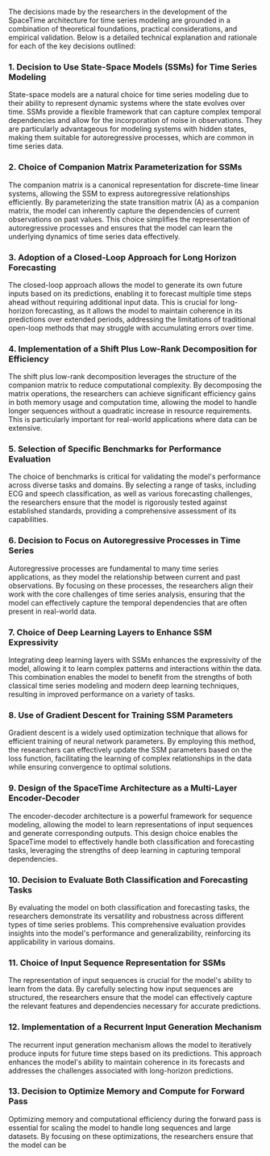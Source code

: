 The decisions made by the researchers in the development of the SpaceTime architecture for time series modeling are grounded in a combination of theoretical foundations, practical considerations, and empirical validation. Below is a detailed technical explanation and rationale for each of the key decisions outlined:

### 1. Decision to Use State-Space Models (SSMs) for Time Series Modeling
State-space models are a natural choice for time series modeling due to their ability to represent dynamic systems where the state evolves over time. SSMs provide a flexible framework that can capture complex temporal dependencies and allow for the incorporation of noise in observations. They are particularly advantageous for modeling systems with hidden states, making them suitable for autoregressive processes, which are common in time series data.

### 2. Choice of Companion Matrix Parameterization for SSMs
The companion matrix is a canonical representation for discrete-time linear systems, allowing the SSM to express autoregressive relationships efficiently. By parameterizing the state transition matrix \(A\) as a companion matrix, the model can inherently capture the dependencies of current observations on past values. This choice simplifies the representation of autoregressive processes and ensures that the model can learn the underlying dynamics of time series data effectively.

### 3. Adoption of a Closed-Loop Approach for Long Horizon Forecasting
The closed-loop approach allows the model to generate its own future inputs based on its predictions, enabling it to forecast multiple time steps ahead without requiring additional input data. This is crucial for long-horizon forecasting, as it allows the model to maintain coherence in its predictions over extended periods, addressing the limitations of traditional open-loop methods that may struggle with accumulating errors over time.

### 4. Implementation of a Shift Plus Low-Rank Decomposition for Efficiency
The shift plus low-rank decomposition leverages the structure of the companion matrix to reduce computational complexity. By decomposing the matrix operations, the researchers can achieve significant efficiency gains in both memory usage and computation time, allowing the model to handle longer sequences without a quadratic increase in resource requirements. This is particularly important for real-world applications where data can be extensive.

### 5. Selection of Specific Benchmarks for Performance Evaluation
The choice of benchmarks is critical for validating the model's performance across diverse tasks and domains. By selecting a range of tasks, including ECG and speech classification, as well as various forecasting challenges, the researchers ensure that the model is rigorously tested against established standards, providing a comprehensive assessment of its capabilities.

### 6. Decision to Focus on Autoregressive Processes in Time Series
Autoregressive processes are fundamental to many time series applications, as they model the relationship between current and past observations. By focusing on these processes, the researchers align their work with the core challenges of time series analysis, ensuring that the model can effectively capture the temporal dependencies that are often present in real-world data.

### 7. Choice of Deep Learning Layers to Enhance SSM Expressivity
Integrating deep learning layers with SSMs enhances the expressivity of the model, allowing it to learn complex patterns and interactions within the data. This combination enables the model to benefit from the strengths of both classical time series modeling and modern deep learning techniques, resulting in improved performance on a variety of tasks.

### 8. Use of Gradient Descent for Training SSM Parameters
Gradient descent is a widely used optimization technique that allows for efficient training of neural network parameters. By employing this method, the researchers can effectively update the SSM parameters based on the loss function, facilitating the learning of complex relationships in the data while ensuring convergence to optimal solutions.

### 9. Design of the SpaceTime Architecture as a Multi-Layer Encoder-Decoder
The encoder-decoder architecture is a powerful framework for sequence modeling, allowing the model to learn representations of input sequences and generate corresponding outputs. This design choice enables the SpaceTime model to effectively handle both classification and forecasting tasks, leveraging the strengths of deep learning in capturing temporal dependencies.

### 10. Decision to Evaluate Both Classification and Forecasting Tasks
By evaluating the model on both classification and forecasting tasks, the researchers demonstrate its versatility and robustness across different types of time series problems. This comprehensive evaluation provides insights into the model's performance and generalizability, reinforcing its applicability in various domains.

### 11. Choice of Input Sequence Representation for SSMs
The representation of input sequences is crucial for the model's ability to learn from the data. By carefully selecting how input sequences are structured, the researchers ensure that the model can effectively capture the relevant features and dependencies necessary for accurate predictions.

### 12. Implementation of a Recurrent Input Generation Mechanism
The recurrent input generation mechanism allows the model to iteratively produce inputs for future time steps based on its predictions. This approach enhances the model's ability to maintain coherence in its forecasts and addresses the challenges associated with long-horizon predictions.

### 13. Decision to Optimize Memory and Compute for Forward Pass
Optimizing memory and computational efficiency during the forward pass is essential for scaling the model to handle long sequences and large datasets. By focusing on these optimizations, the researchers ensure that the model can be